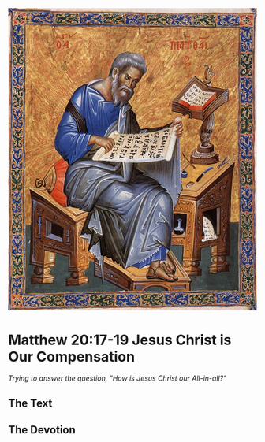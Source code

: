 <img class="intro-right" src="art-matthew.jpg">

# Matthew 20:17-19 Jesus Christ is Our Compensation

*Trying to answer the question, "How is Jesus Christ our All-in-all?"*

## The Text

## The Devotion